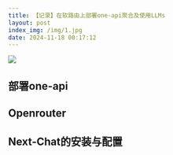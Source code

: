 ```yaml
---
title: 【记录】在软路由上部署one-api聚合及使用LLMs
layout: post
index_img: /img/1.jpg
date: 2024-11-18 00:17:12
---
```

![](/img/1.jpg)
## 部署one-api

## Openrouter

## Next-Chat的安装与配置